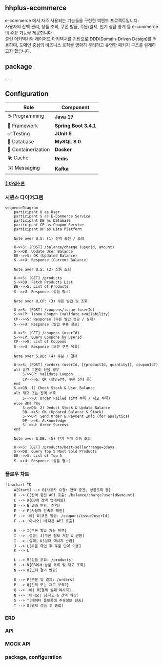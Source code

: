 

## hhplus-ecommerce
e-commerce 에서 자주 사용되는 기능들을 구현한 백엔드 프로젝트입니다.  
사용자의 잔액 관리, 상품 조회, 쿠폰 발급, 주문/결제, 인기 상품 통계 등 e-commerce의 주요 기능을 제공합니다.  
클린 아키텍처와 레이어드 아키텍처를 기반으로 DDD(Domain-Driven Design)를 적용하여, 도메인 중심의 비즈니스 로직을 명확히 분리하고 유연한 패키지 구조를 설계하고자 했습니다.

## package
...

## Configuration
| **Role**           | **Component**                |
|---------------------|------------------------------|
| ☕ Programming      | **Java 17**                  |
| 🌱 Framework        | **Spring Boot 3.4.1**        |
| ✅ Testing          | **JUnit 5**                    |
| 🐬 Database         | **MySQL 8.0**                |
| 🐳 Containerization | **Docker**                   |
| 🛠 Cache            | **Redis**                    |
| ✉️ Messaging        | **Kafka**                    |


#### [🔗 마일스톤](https://github.com/users/dhgudtmxhs/projects/3)
  
### 시퀀스 다이어그램
```mermaid
sequenceDiagram
    participant U as User
    participant S as E-Commerce Service
    participant DB as Database
    participant CP as Coupon Service
    participant DP as Data Platform

    Note over U,S: (1) 잔액 충전 / 조회
   
    U->>S: [POST] /balance/charge (userId, amount)
    S->>DB: Update User Balance
    DB-->>S: OK (Updated Balance)
    S-->>U: Response (Current Balance)

    Note over U,S: (2) 상품 조회

    U->>S: [GET] /products
    S->>DB: Fetch Products List
    DB-->>S: List of Products
    S-->>U: Response (상품 정보)

    Note over U,CP: (3) 쿠폰 발급 및 조회

    U->>S: [POST] /coupons/issue (userId)
    S->>CP: Issue Coupon (validate availability)
    CP-->>S: Response (쿠폰 발급 성공 / 실패)
    S-->>U: Response (발급 쿠폰 정보)

    U->>S: [GET] /coupons (userId)
    S->>CP: Query Coupons by userId
    CP-->>S: List of Coupons
    S-->>U: Response (보유 쿠폰 목록)

    Note over S,DB: (4) 주문 / 결제

    U->>S: [POST] /orders (userId, [{productId, quantity}], couponId?)
    alt 유효 쿠폰이 있을 경우
        S->>CP: Validate Coupon
        CP-->>S: OK (할인금액, 쿠폰 상태 등)
    end
    S->>DB: 1) Check Stock & User Balance
    alt 재고 또는 잔액 부족
        S-->>U: Order Failed (잔액 부족 / 재고 부족)
    else 결제 가능
        S->>DB: 2) Deduct Stock & Update Balance
        DB-->>S: OK (Updated Balance & Stock)
        S->>DP: Send Order & Payment Info (for analytics)
        DP-->>S: Acknowledge
        S-->>U: Order Success
    end

    Note over S,DB: (5) 인기 판매 상품 조회

    U->>S: [GET] /products/best-seller?range=3days
    S->>DB: Query Top 5 Most Sold Products
    DB-->>S: List of Top 5
    S-->>U: Response (상품 정보)
```

### 플로우 차트

```mermaid
flowchart TD
    A[Start] --> B{사용자 요청: 잔액 충전, 상품조회 등}
    B --> C[잔액 충전 API 호출: /balance/charge?userId&amount]
    C --> D{DB에 잔액 업데이트}
    D --> E[결과 반환: 잔액]
    E --> F[사용자 만족도 확인]
    F --> |예| G[쿠폰 발급: /coupons/issue?userId]
    F --> |아니오| H[다른 API 호출]

    G --> I{쿠폰 발급 가능 여부}
    I --> |성공| J[쿠폰 정보 저장 & 반환]
    I --> |실패| K[실패 메시지 반환]
    J --> L[쿠폰 확인 후 주문 단계 이동]
    K --> L

    L --> M[상품 조회: /products]
    M --> N{DB에서 상품 목록 및 재고 조회}
    N --> O[조회 결과 반환]

    O --> P[주문 및 결제: /orders]
    P --> Q{잔액 또는 재고 부족?}
    Q --> |예| R[결제 실패 메시지]
    Q --> |아니오| S[재고 & 잔액 차감]
    S --> T[데이터 플랫폼에 주문정보 전송]
    T --> U[결제 성공 후 종료]
```
### ERD

### API

### MOCK API

### package, configuration




